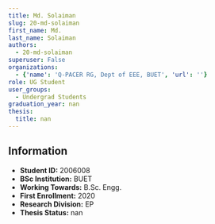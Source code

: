 ```yaml
---
title: Md. Solaiman
slug: 20-md-solaiman
first_name: Md.
last_name: Solaiman
authors:
  - 20-md-solaiman
superuser: False
organizations:
  - {'name': 'Q‑PACER RG, Dept of EEE, BUET', 'url': ''}
role: UG Student
user_groups:
  - Undergrad Students
graduation_year: nan
thesis:
  title: nan
---
```


## Information
* **Student ID:** 2006008
* **BSc Institution:** BUET
* **Working Towards:** B.Sc. Engg.
* **First Enrollment:** 2020
* **Research Division:** EP
* **Thesis Status:** nan
